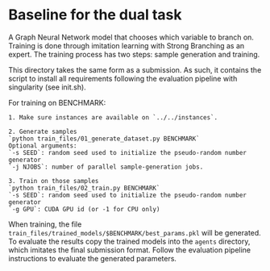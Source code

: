 # Baseline for the dual task

A Graph Neural Network model that chooses which variable to branch on. Training is done through imitation learning with Strong Branching as an expert. The training process has two steps: sample generation and training.

This directory takes the same form as a submission. As such, it contains the script to install all requirements following the evaluation pipeline with singularity (see init.sh).

For training on BENCHMARK:

	1. Make sure instances are available on `../../instances`.

	2. Generate samples
	`python train_files/01_generate_dataset.py BENCHMARK`
	Optional arguments:
	`-s SEED`: random seed used to initialize the pseudo-random number generator
	`-j NJOBS`: number of parallel sample-generation jobs.

	3. Train on those samples
	`python train_files/02_train.py BENCHMARK`
	`-s SEED`: random seed used to initialize the pseudo-random number generator
	`-g GPU`: CUDA GPU id (or -1 for CPU only)

When training, the file `train_files/trained_models/$BENCHMARK/best_params.pkl` will be generated. To evaluate the results copy the trained models into the `agents` directory, which imitates the final submission format. Follow the evaluation pipeline instructions to evaluate the generated parameters.
